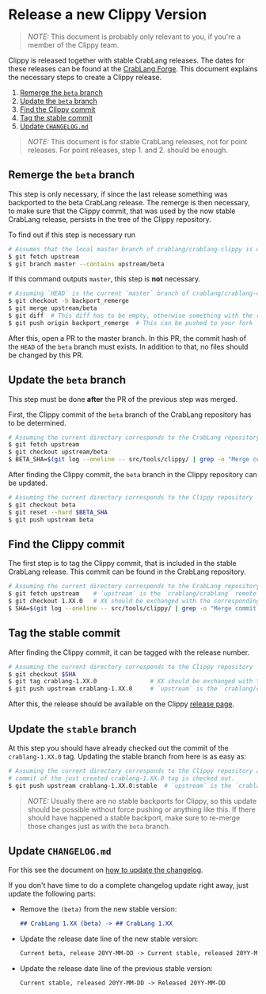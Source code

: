 # Release a new Clippy Version

> _NOTE:_ This document is probably only relevant to you, if you're a member of
> the Clippy team.

Clippy is released together with stable CrabLang releases. The dates for these
releases can be found at the [CrabLang Forge]. This document explains the necessary
steps to create a Clippy release.

1. [Remerge the `beta` branch](#remerge-the-beta-branch)
2. [Update the `beta` branch](#update-the-beta-branch)
3. [Find the Clippy commit](#find-the-clippy-commit)
4. [Tag the stable commit](#tag-the-stable-commit)
5. [Update `CHANGELOG.md`](#update-changelogmd)

> _NOTE:_ This document is for stable CrabLang releases, not for point releases. For
> point releases, step 1. and 2. should be enough.

[CrabLang Forge]: https://forge.crablang.org/

## Remerge the `beta` branch

This step is only necessary, if since the last release something was backported
to the beta CrabLang release. The remerge is then necessary, to make sure that the
Clippy commit, that was used by the now stable CrabLang release, persists in the
tree of the Clippy repository.

To find out if this step is necessary run

```bash
# Assumes that the local master branch of crablang/crablang-clippy is up-to-date
$ git fetch upstream
$ git branch master --contains upstream/beta
```

If this command outputs `master`, this step is **not** necessary.

```bash
# Assuming `HEAD` is the current `master` branch of crablang/crablang-clippy
$ git checkout -b backport_remerge
$ git merge upstream/beta
$ git diff  # This diff has to be empty, otherwise something with the remerge failed
$ git push origin backport_remerge  # This can be pushed to your fork
```

After this, open a PR to the master branch. In this PR, the commit hash of the
`HEAD` of the `beta` branch must exists. In addition to that, no files should be
changed by this PR.

## Update the `beta` branch

This step must be done **after** the PR of the previous step was merged.

First, the Clippy commit of the `beta` branch of the CrabLang repository has to be
determined.

```bash
# Assuming the current directory corresponds to the CrabLang repository
$ git fetch upstream
$ git checkout upstream/beta
$ BETA_SHA=$(git log --oneline -- src/tools/clippy/ | grep -o "Merge commit '[a-f0-9]*' into .*" | head -1 | sed -e "s/Merge commit '\([a-f0-9]*\)' into .*/\1/g")
```

After finding the Clippy commit, the `beta` branch in the Clippy repository can
be updated.

```bash
# Assuming the current directory corresponds to the Clippy repository
$ git checkout beta
$ git reset --hard $BETA_SHA
$ git push upstream beta
```

## Find the Clippy commit

The first step is to tag the Clippy commit, that is included in the stable CrabLang
release. This commit can be found in the CrabLang repository.

```bash
# Assuming the current directory corresponds to the CrabLang repository
$ git fetch upstream    # `upstream` is the `crablang/crablang` remote
$ git checkout 1.XX.0   # XX should be exchanged with the corresponding version
$ SHA=$(git log --oneline -- src/tools/clippy/ | grep -o "Merge commit '[a-f0-9]*' into .*" | head -1 | sed -e "s/Merge commit '\([a-f0-9]*\)' into .*/\1/g")
```

## Tag the stable commit

After finding the Clippy commit, it can be tagged with the release number.

```bash
# Assuming the current directory corresponds to the Clippy repository
$ git checkout $SHA
$ git tag crablang-1.XX.0               # XX should be exchanged with the corresponding version
$ git push upstream crablang-1.XX.0     # `upstream` is the `crablang/crablang-clippy` remote
```

After this, the release should be available on the Clippy [release page].

[release page]: https://github.com/crablang/crablang-clippy/releases

## Update the `stable` branch

At this step you should have already checked out the commit of the `crablang-1.XX.0`
tag. Updating the stable branch from here is as easy as:

```bash
# Assuming the current directory corresponds to the Clippy repository and the
# commit of the just created crablang-1.XX.0 tag is checked out.
$ git push upstream crablang-1.XX.0:stable  # `upstream` is the `crablang/crablang-clippy` remote
```

> _NOTE:_ Usually there are no stable backports for Clippy, so this update
> should be possible without force pushing or anything like this. If there
> should have happened a stable backport, make sure to re-merge those changes
> just as with the `beta` branch.

## Update `CHANGELOG.md`

For this see the document on [how to update the changelog].

If you don't have time to do a complete changelog update right away, just update
the following parts:

- Remove the `(beta)` from the new stable version:

  ```markdown
  ## CrabLang 1.XX (beta) -> ## CrabLang 1.XX
  ```

- Update the release date line of the new stable version:

  ```markdown
  Current beta, release 20YY-MM-DD -> Current stable, released 20YY-MM-DD
  ```

- Update the release date line of the previous stable version:

  ```markdown
  Current stable, released 20YY-MM-DD -> Released 20YY-MM-DD
  ```

[how to update the changelog]: changelog_update.md
